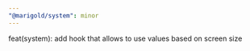 ```yaml
---
"@marigold/system": minor
---
```


feat(system): add hook that allows to use values based on screen size

